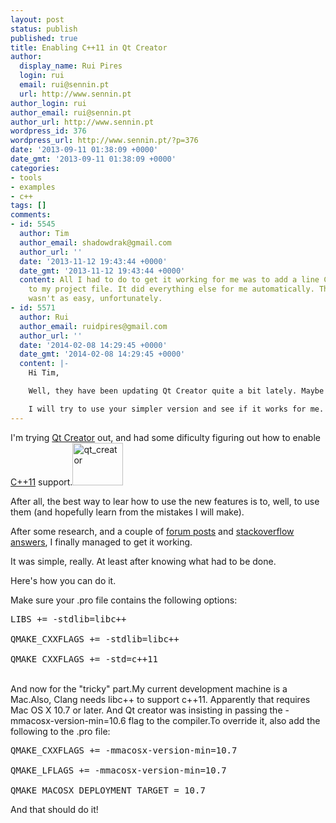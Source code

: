 ```yaml
---
layout: post
status: publish
published: true
title: Enabling C++11 in Qt Creator
author:
  display_name: Rui Pires
  login: rui
  email: rui@sennin.pt
  url: http://www.sennin.pt
author_login: rui
author_email: rui@sennin.pt
author_url: http://www.sennin.pt
wordpress_id: 376
wordpress_url: http://www.sennin.pt/?p=376
date: '2013-09-11 01:38:09 +0000'
date_gmt: '2013-09-11 01:38:09 +0000'
categories:
- tools
- examples
- c++
tags: []
comments:
- id: 5545
  author: Tim
  author_email: shadowdrak@gmail.com
  author_url: ''
  date: '2013-11-12 19:43:44 +0000'
  date_gmt: '2013-11-12 19:43:44 +0000'
  content: All I had to do to get it working for me was to add a line CONFIG += c++11
    to my project file. It did everything else for me automatically. The C++1y mode
    wasn't as easy, unfortunately.
- id: 5571
  author: Rui
  author_email: ruidpires@gmail.com
  author_url: ''
  date: '2014-02-08 14:29:45 +0000'
  date_gmt: '2014-02-08 14:29:45 +0000'
  content: |-
    Hi Tim,

    Well, they have been updating Qt Creator quite a bit lately. Maybe this was made easier in later versions ?

    I will try to use your simpler version and see if it works for me.
---
```

<p>I'm trying <a href="http://qt-project.org/downloads#qt-creator">Qt Creator</a> out, and had some dificulty figuring out how to enable <a href="http://en.wikipedia.org/wiki/C%2B%2B11">C++11</a> support.<a href="http://qt-project.org/downloads#qt-creator"><img class="alignright size-full wp-image-377" alt="qt_creator" src="http://www.sennin.pt/wp-content/uploads/2013/09/qt_creator.png" width="81" height="68" /></a></p>
<p>After all, the best way to lear how to use the new features is to, well, to use them (and hopefully learn from the mistakes I will make).</p>
<p>After some research, and a couple of <a href="http://qt-project.org/forums/viewthread/25355">forum posts</a> and <a href="http://stackoverflow.com/questions/12264824/how-to-configure-qtcreator-to-work-with-c11">stackoverflow answers</a>, I finally managed to get it working.</p>
<p>It was simple, really. At least after knowing what had to be done.</p>
<p>Here's how you can do it.</p>
<p>Make sure your .pro file contains the following options:</p>
<pre>LIBS += -stdlib=libc++<br />
QMAKE_CXXFLAGS += -stdlib=libc++<br />
QMAKE_CXXFLAGS += -std=c++11</pre><br />
And now for the "tricky" part.My current development machine is a Mac.Also, Clang needs libc++ to support c++11. Apparently that requires Mac OS X 10.7 or later. And Qt creator was insisting in passing the -mmacosx-version-min=10.6 flag to the compiler.To override it, also add the following to the .pro file:</p>
<pre>QMAKE_CXXFLAGS += -mmacosx-version-min=10.7<br />
QMAKE_LFLAGS += -mmacosx-version-min=10.7<br />
QMAKE_MACOSX_DEPLOYMENT_TARGET = 10.7</pre></p>
<p>And that should do it!</p>
